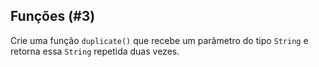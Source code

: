 ## Funções (#3)

Crie uma função `duplicate()` que recebe um parâmetro do tipo `String` e retorna essa `String` repetida duas vezes.